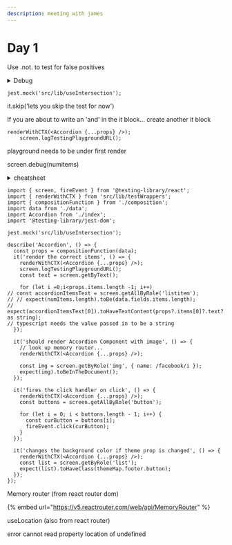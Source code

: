 ```yaml
---
description: meeting with james
---
```


# Day 1

Use .not. to test for false positives



<details>

<summary>Debug</summary>

## API

`React Testing Library` re-exports everything from `DOM Testing Library` as well as these methods:

* [`render`](https://testing-library.com/docs/react-testing-library/api/#render)
* [`render` Options](https://testing-library.com/docs/react-testing-library/api/#render-options)
  * [`container`](https://testing-library.com/docs/react-testing-library/api/#container)
  * [`baseElement`](https://testing-library.com/docs/react-testing-library/api/#baseelement)
  * [`hydrate`](https://testing-library.com/docs/react-testing-library/api/#hydrate)
  * [`wrapper`](https://testing-library.com/docs/react-testing-library/api/#wrapper)
  * [`queries`](https://testing-library.com/docs/react-testing-library/api/#queries)
* [`render` Result](https://testing-library.com/docs/react-testing-library/api/#render-result)
  * [`...queries`](https://testing-library.com/docs/react-testing-library/api/#queries-1)
  * [`container`](https://testing-library.com/docs/react-testing-library/api/#container-1)
  * [`baseElement`](https://testing-library.com/docs/react-testing-library/api/#baseelement-1)
  * [`debug`](https://testing-library.com/docs/react-testing-library/api/#debug)
  * [`rerender`](https://testing-library.com/docs/react-testing-library/api/#rerender)
  * [`unmount`](https://testing-library.com/docs/react-testing-library/api/#unmount)
  * [`asFragment`](https://testing-library.com/docs/react-testing-library/api/#asfragment)
* [`cleanup`](https://testing-library.com/docs/react-testing-library/api/#cleanup)
* [`act`](https://testing-library.com/docs/react-testing-library/api/#act)

***

### `render`[​](https://testing-library.com/docs/react-testing-library/api/#render)

```
function render(  ui: React.ReactElement<any>,  options?: {    /* You won't often use this, expand below for docs on options */  },): RenderResult
```

Copy

Render into a container which is appended to `document.body`.

```
import {render} from '@testing-library/react'render(<div />)
```

Copy

```
import {render} from '@testing-library/react'import '@testing-library/jest-dom'test('renders a message', () => {  const {container, getByText} = render(<Greeting />)  expect(getByText('Hello, world!')).toBeInTheDocument()  expect(container.firstChild).toMatchInlineSnapshot(`    <h1>Hello, World!</h1>  `)})
```

Copy

### `render` Options[​](https://testing-library.com/docs/react-testing-library/api/#render-options)

You won't often need to specify options, but if you ever do, here are the available options which you could provide as a second argument to `render`.

#### `container`[​](https://testing-library.com/docs/react-testing-library/api/#container)

By default, `React Testing Library` will create a `div` and append that `div` to the `document.body` and this is where your React component will be rendered. If you provide your own HTMLElement `container` via this option, it will not be appended to the `document.body` automatically.

For example: If you are unit testing a `tablebody` element, it cannot be a child of a `div`. In this case, you can specify a `table` as the render `container`.

```
const table = document.createElement('table')const {container} = render(<TableBody {...props} />, {  container: document.body.appendChild(table),})
```

Copy

#### `baseElement`[​](https://testing-library.com/docs/react-testing-library/api/#baseelement)

If the `container` is specified, then this defaults to that, otherwise this defaults to `document.body`. This is used as the base element for the queries as well as what is printed when you use `debug()`.

#### `hydrate`[​](https://testing-library.com/docs/react-testing-library/api/#hydrate)

If hydrate is set to true, then it will render with [ReactDOM.hydrate](https://reactjs.org/docs/react-dom.html#hydrate). This may be useful if you are using server-side rendering and use ReactDOM.hydrate to mount your components.

#### `wrapper`[​](https://testing-library.com/docs/react-testing-library/api/#wrapper)

Pass a React Component as the `wrapper` option to have it rendered around the inner element. This is most useful for creating reusable custom render functions for common data providers. See [setup](https://testing-library.com/docs/react-testing-library/setup#custom-render) for examples.

#### `queries`[​](https://testing-library.com/docs/react-testing-library/api/#queries)

Queries to bind. Overrides the default set from `DOM Testing Library` unless merged.

```
// Example, a function to traverse table contentsimport * as tableQueries from 'my-table-query-library'import {queries} from '@testing-library/react'const {getByRowColumn, getByText} = render(<MyTable />, {  queries: {...queries, ...tableQueries},})
```

Copy

See [helpers](https://testing-library.com/docs/dom-testing-library/api-custom-queries) for guidance on using utility functions to create custom queries.

Custom queries can also be added globally by following the [custom render guide](https://testing-library.com/docs/react-testing-library/setup#custom-render).

### `render` Result[​](https://testing-library.com/docs/react-testing-library/api/#render-result)

The `render` method returns an object that has a few properties:

#### `...queries`[​](https://testing-library.com/docs/react-testing-library/api/#queries-1)

The most important feature of `render` is that the queries from [DOM Testing Library](https://testing-library.com/docs/queries/about) are automatically returned with their first argument bound to the [baseElement](https://testing-library.com/docs/react-testing-library/api/#baseelement), which defaults to `document.body`.

See [Queries](https://testing-library.com/docs/queries/about) for a complete list.

Example

```
const {getByLabelText, queryAllByTestId} = render(<Component />)
```

Copy

#### `container`[​](https://testing-library.com/docs/react-testing-library/api/#container-1)

The containing DOM node of your rendered React Element (rendered using `ReactDOM.render`). It's a `div`. This is a regular DOM node, so you can call `container.querySelector` etc. to inspect the children.

Tip: To get the root element of your rendered element, use `container.firstChild`.

NOTE: When that root element is a [React Fragment](https://reactjs.org/docs/fragments.html), `container.firstChild` will only get the first child of that Fragment, not the Fragment itself.

🚨 If you find yourself using `container` to query for rendered elements then you should reconsider! The other queries are designed to be more resilient to changes that will be made to the component you're testing. Avoid using `container` to query for elements!

#### `baseElement`[​](https://testing-library.com/docs/react-testing-library/api/#baseelement-1)

The containing DOM node where your React Element is rendered in the container. If you don't specify the `baseElement` in the options of `render`, it will default to `document.body`.

This is useful when the component you want to test renders something outside the container div, e.g. when you want to snapshot test your portal component which renders its HTML directly in the body.

Note: the queries returned by the `render` looks into baseElement, so you can use queries to test your portal component without the baseElement.

#### `debug`[​](https://testing-library.com/docs/react-testing-library/api/#debug)

NOTE: It's recommended to use [`screen.debug`](https://testing-library.com/docs/queries/about#screendebug) instead.

This method is a shortcut for `console.log(prettyDOM(baseElement))`.

```
import React from 'react'import {render} from '@testing-library/react'const HelloWorld = () => <h1>Hello World</h1>const {debug} = render(<HelloWorld />)debug()// <div>//   <h1>Hello World</h1>// </div>// you can also pass an element: debug(getByTestId('messages'))// and you can pass all the same arguments to debug as you can// to prettyDOM:// const maxLengthToPrint = 10000// debug(getByTestId('messages'), maxLengthToPrint, {highlight: false})
```

Copy

This is a simple wrapper around `prettyDOM` which is also exposed and comes from [`DOM Testing Library`](https://testing-library.com/docs/dom-testing-library/api-debugging#prettydom).

#### `rerender`[​](https://testing-library.com/docs/react-testing-library/api/#rerender)

It'd probably be better if you test the component that's doing the prop updating to ensure that the props are being updated correctly (see [the Guiding Principles section](https://testing-library.com/docs/guiding-principles)). That said, if you'd prefer to update the props of a rendered component in your test, this function can be used to update props of the rendered component.

```
import {render} from '@testing-library/react'const {rerender} = render(<NumberDisplay number={1} />)// re-render the same component with different propsrerender(<NumberDisplay number={2} />)
```

Copy

[See the examples page](https://testing-library.com/docs/example-update-props)

#### `unmount`[​](https://testing-library.com/docs/react-testing-library/api/#unmount)

This will cause the rendered component to be unmounted. This is useful for testing what happens when your component is removed from the page (like testing that you don't leave event handlers hanging around causing memory leaks).

This method is a pretty small abstraction over `ReactDOM.unmountComponentAtNode`

```
import {render} from '@testing-library/react'const {container, unmount} = render(<Login />)unmount()// your component has been unmounted and now: container.innerHTML === ''
```

Copy

#### `asFragment`[​](https://testing-library.com/docs/react-testing-library/api/#asfragment)

Returns a `DocumentFragment` of your rendered component. This can be useful if you need to avoid live bindings and see how your component reacts to events.

```
import React, {useState} from 'react'import {render, fireEvent} from '@testing-library/react'const TestComponent = () => {  const [count, setCounter] = useState(0)  return (    <button onClick={() => setCounter(count => count + 1)}>      Click to increase: {count}    </button>  )}const {getByText, asFragment} = render(<TestComponent />)const firstRender = asFragment()fireEvent.click(getByText(/Click to increase/))// This will snapshot only the difference between the first render, and the// state of the DOM after the click event.// See https://github.com/jest-community/snapshot-diffexpect(firstRender).toMatchDiffSnapshot(asFragment())
```

Copy

***

### `cleanup`[​](https://testing-library.com/docs/react-testing-library/api/#cleanup)

Unmounts React trees that were mounted with [render](https://testing-library.com/docs/react-testing-library/api/#render).

Please note that this is done automatically if the testing framework you're using supports the `afterEach` global and it is injected to your testing environment (like mocha, Jest, and Jasmine). If not, you will need to do manual cleanups after each test.

For example, if you're using the [ava](https://github.com/avajs/ava) testing framework, then you would need to use the `test.afterEach` hook like so:

```
import {cleanup, render} from '@testing-library/react'import test from 'ava'test.afterEach(cleanup)test('renders into document', () => {  render(<div />)  // ...})// ... more tests ...
```

Copy

Failing to call `cleanup` when you've called `render` could result in a memory leak and tests which are not "idempotent" (which can lead to difficult to debug errors in your tests).

***

### `act`[​](https://testing-library.com/docs/react-testing-library/api/#act)

This is a light wrapper around the [`react-dom/test-utils` `act` function](https://reactjs.org/docs/test-utils.html#act). All it does is forward all arguments to the act function if your version of react supports `act`. It is recommended to use the import from `@testing-library/react` over `react-dom/test-utils` for consistency reasons.

</details>

```
jest.mock('src/lib/useIntersection');
```

it.skip('lets you skip the test for now')

If you are about to write an 'and' in the it block... create another it block







```
renderWithCTX(<Accordion {...props} />);
    screen.logTestingPlaygroundURL();
```

playground needs to be under first render

screen.debug(numitems)





<details>

<summary>cheatsheet</summary>



##

## Cheatsheet

[Get the printable cheat sheet](https://github.com/testing-library/react-testing-library/raw/main/other/cheat-sheet.pdf)

A short guide to all the exported functions in `React Testing Library`

* render `const {/* */} = render(Component)` returns:
  * `unmount` function to unmount the component
  * `container` reference to the DOM node where the component is mounted
  * all the queries from `DOM Testing Library`, bound to the document so there is no need to pass a node as the first argument (usually, you can use the `screen` import instead)

```
import {render, fireEvent, screen} from '@testing-library/react'test('loads items eventually', async () => {  render(<Page />)  // Click button  fireEvent.click(screen.getByText('Load'))  // Wait for page to update with query text  const items = await screen.findAllByText(/Item #[0-9]: /)  expect(items).toHaveLength(10)})



```

</details>

```
import { screen, fireEvent } from '@testing-library/react';
import { renderWithCTX } from 'src/lib/testWrappers';
import { compositionFunction } from './composition';
import data from './data';
import Accordion from './index';
import '@testing-library/jest-dom';

jest.mock('src/lib/useIntersection');

describe('Accordion', () => {
  const props = compositionFunction(data);
  it('render the correct items', () => {
    renderWithCTX(<Accordion {...props} />);
    screen.logTestingPlaygroundURL();
    const text = screen.getByText();
    
    for (let i =0;i<props.items.length -1; i++)
// const accordionItemsText = screen.getAllByRole('listitem');
// // expect(numItems.length).toBe(data.fields.items.length);
// expect(accordionItemsText[0]).toHaveTextContent(props?.items[0]?.text?.value as string);
// typescript needs the value passed in to be a string
  });

  it('should render Accordion Component with image', () => {
    // look up memory router...
    renderWithCTX(<Accordion {...props} />);

    const img = screen.getByRole('img', { name: /facebook/i });
    expect(img).toBeInTheDocument();
  });

  it('fires the click handler on click', () => {
    renderWithCTX(<Accordion {...props} />);
    const buttons = screen.getAllByRole('button');

    for (let i = 0; i < buttons.length - 1; i++) {
      const curButton = buttons[i];
      fireEvent.click(curButton);
    }
  });

  it('changes the background color if theme prop is changed', () => {
    renderWithCTX(<Accordion {...props} />);
    const list = screen.getByRole('list');
    expect(list).toHaveClass(themeMap.footer.button);
  });
});

```







Memory router (from react router dom)

{% embed url="https://v5.reactrouter.com/web/api/MemoryRouter" %}

useLocation (also from react router)

error cannot read property location of undefined&#x20;
